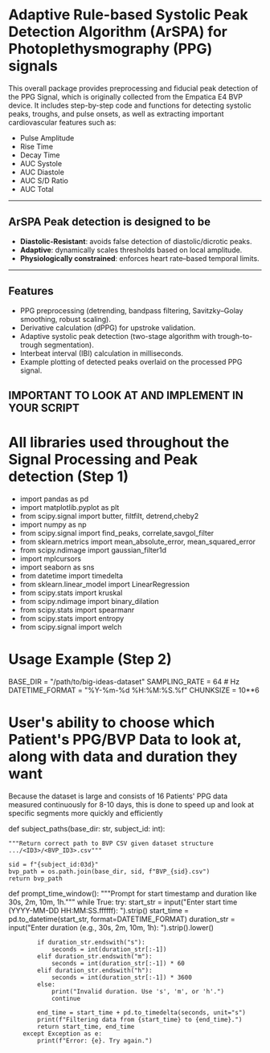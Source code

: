 # Adaptive Rule-based Systolic Peak Detection Algorithm (ArSPA) for Photoplethysmography (PPG) signals

This overall package provides preprocessing and fiducial peak detection of the PPG Signal, which is originally collected from the Empatica E4 BVP device. It includes step-by-step code and functions for detecting systolic peaks, troughs, and pulse onsets, as well as extracting important cardiovascular features such as:

- Pulse Amplitude  
- Rise Time  
- Decay Time  
- AUC Systole  
- AUC Diastole  
- AUC S/D Ratio  
- AUC Total  

---

## ArSPA Peak detection is designed to be

- **Diastolic-Resistant**: avoids false detection of diastolic/dicrotic peaks.  
- **Adaptive**: dynamically scales thresholds based on local amplitude.  
- **Physiologically constrained**: enforces heart rate–based temporal limits.  

---

## Features

- PPG preprocessing (detrending, bandpass filtering, Savitzky–Golay smoothing, robust scaling).  
- Derivative calculation (dPPG) for upstroke validation.  
- Adaptive systolic peak detection (two-stage algorithm with trough-to-trough segmentation).  
- Interbeat interval (IBI) calculation in milliseconds.  
- Example plotting of detected peaks overlaid on the processed PPG signal.  


## IMPORTANT TO LOOK AT AND IMPLEMENT IN YOUR SCRIPT
# All libraries used throughout the Signal Processing and Peak detection (Step 1)

- import pandas as pd
- import matplotlib.pyplot as plt
- from scipy.signal import butter, filtfilt, detrend,cheby2
- import numpy as np
- from scipy.signal import find_peaks, correlate,savgol_filter
- from sklearn.metrics import mean_absolute_error, mean_squared_error
- from scipy.ndimage import gaussian_filter1d
- import mplcursors
- import seaborn as sns
- from datetime import timedelta
- from sklearn.linear_model import LinearRegression
- from scipy.stats import kruskal
- from scipy.ndimage import binary_dilation
- from scipy.stats import spearmanr
- from scipy.stats import entropy
- from scipy.signal import welch

# Usage Example (Step 2) 

BASE_DIR = "/path/to/big-ideas-dataset"
SAMPLING_RATE = 64  # Hz
DATETIME_FORMAT = "%Y-%m-%d %H:%M:%S.%f"
CHUNKSIZE = 10**6

# User's ability to choose which Patient's PPG/BVP Data to look at, along with data and duration they want 

Because the dataset is large and consists of 16 Patients' PPG data measured continuously for 8-10 days, this is done to speed up and look at specific segments more quickly and efficiently 

def subject_paths(base_dir: str, subject_id: int):

    """Return correct path to BVP CSV given dataset structure .../<ID3>/<BVP_ID3>.csv"""
    
    sid = f"{subject_id:03d}"
    bvp_path = os.path.join(base_dir, sid, f"BVP_{sid}.csv")
    return bvp_path

def prompt_time_window():
    """Prompt for start timestamp and duration like 30s, 2m, 10m, 1h."""
    while True:
        try:
            start_str = input("Enter start time (YYYY-MM-DD HH:MM:SS.ffffff): ").strip()
            start_time = pd.to_datetime(start_str, format=DATETIME_FORMAT)
            duration_str = input("Enter duration (e.g., 30s, 2m, 10m, 1h): ").strip().lower()

            if duration_str.endswith("s"):
                seconds = int(duration_str[:-1])
            elif duration_str.endswith("m"):
                seconds = int(duration_str[:-1]) * 60
            elif duration_str.endswith("h"):
                seconds = int(duration_str[:-1]) * 3600
            else:
                print("Invalid duration. Use 's', 'm', or 'h'.")
                continue

            end_time = start_time + pd.to_timedelta(seconds, unit="s")
            print(f"Filtering data from {start_time} to {end_time}.")
            return start_time, end_time
        except Exception as e:
            print(f"Error: {e}. Try again.")
